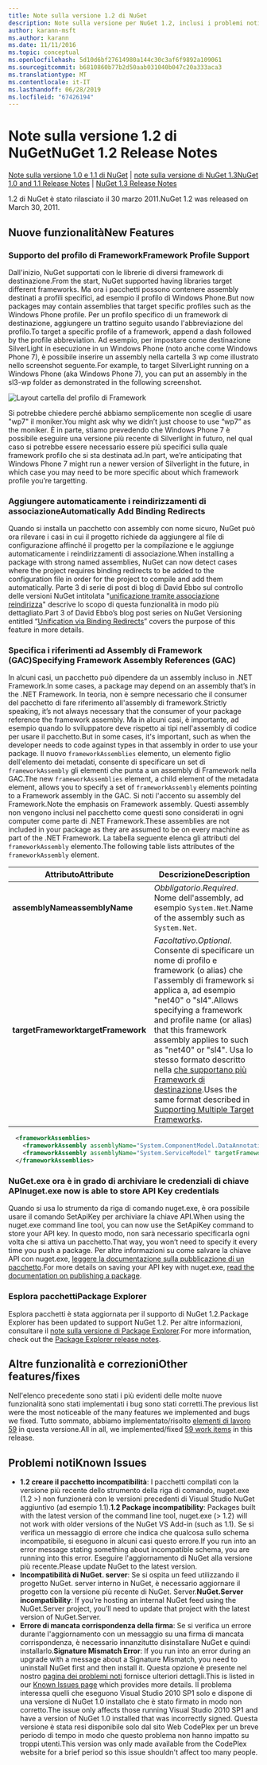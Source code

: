 ```yaml
---
title: Note sulla versione 1.2 di NuGet
description: Note sulla versione per NuGet 1.2, inclusi i problemi noti, correzioni di bug, funzionalità aggiunte e dcr.
author: karann-msft
ms.author: karann
ms.date: 11/11/2016
ms.topic: conceptual
ms.openlocfilehash: 5d10d6bf27614980a144c30c3af6f9892a109061
ms.sourcegitcommit: b6810860b77b2d50aab031040b047c20a333aca3
ms.translationtype: MT
ms.contentlocale: it-IT
ms.lasthandoff: 06/28/2019
ms.locfileid: "67426194"
---
```

# <a name="nuget-12-release-notes"></a><span data-ttu-id="e6cbe-103">Note sulla versione 1.2 di NuGet</span><span class="sxs-lookup"><span data-stu-id="e6cbe-103">NuGet 1.2 Release Notes</span></span>

<span data-ttu-id="e6cbe-104">[Note sulla versione 1.0 e 1.1 di NuGet](../release-notes/nuget-1.1.md) | [note sulla versione di NuGet 1.3](../release-notes/nuget-1.3.md)</span><span class="sxs-lookup"><span data-stu-id="e6cbe-104">[NuGet 1.0 and 1.1 Release Notes](../release-notes/nuget-1.1.md) | [NuGet 1.3 Release Notes](../release-notes/nuget-1.3.md)</span></span>

<span data-ttu-id="e6cbe-105">1\.2 di NuGet è stato rilasciato il 30 marzo 2011.</span><span class="sxs-lookup"><span data-stu-id="e6cbe-105">NuGet 1.2 was released on March 30, 2011.</span></span>

## <a name="new-features"></a><span data-ttu-id="e6cbe-106">Nuove funzionalità</span><span class="sxs-lookup"><span data-stu-id="e6cbe-106">New Features</span></span>

### <a name="framework-profile-support"></a><span data-ttu-id="e6cbe-107">Supporto del profilo di Framework</span><span class="sxs-lookup"><span data-stu-id="e6cbe-107">Framework Profile Support</span></span>

<span data-ttu-id="e6cbe-108">Dall'inizio, NuGet supportati con le librerie di diversi framework di destinazione.</span><span class="sxs-lookup"><span data-stu-id="e6cbe-108">From the start, NuGet supported having libraries target different frameworks.</span></span> <span data-ttu-id="e6cbe-109">Ma ora i pacchetti possono contenere assembly destinati a profili specifici, ad esempio il profilo di Windows Phone.</span><span class="sxs-lookup"><span data-stu-id="e6cbe-109">But now packages may contain assemblies that target specific profiles such as the Windows Phone profile.</span></span> <span data-ttu-id="e6cbe-110">Per un profilo specifico di un framework di destinazione, aggiungere un trattino seguito usando l'abbreviazione del profilo.</span><span class="sxs-lookup"><span data-stu-id="e6cbe-110">To target a specific profile of a framework, append a dash followed by the profile abbreviation.</span></span> <span data-ttu-id="e6cbe-111">Ad esempio, per impostare come destinazione SilverLight in esecuzione in un Windows Phone (noto anche come Windows Phone 7), è possibile inserire un assembly nella cartella 3 wp come illustrato nello screenshot seguente.</span><span class="sxs-lookup"><span data-stu-id="e6cbe-111">For example, to target SilverLight running on a Windows Phone (aka Windows Phone 7), you can put an assembly in the sl3-wp folder as demonstrated in the following screenshot.</span></span>

![Layout cartella del profilo di Framework](./media/framework-profile-support.png)

<span data-ttu-id="e6cbe-113">Si potrebbe chiedere perché abbiamo semplicemente non sceglie di usare "wp7" il moniker.</span><span class="sxs-lookup"><span data-stu-id="e6cbe-113">You might ask why we didn’t just choose to use “wp7” as the moniker.</span></span> <span data-ttu-id="e6cbe-114">È in parte, stiamo prevedendo che Windows Phone 7 è possibile eseguire una versione più recente di Silverlight in futuro, nel qual caso si potrebbe essere necessario essere più specifici sulla quale framework profilo che si sta destinata ad.</span><span class="sxs-lookup"><span data-stu-id="e6cbe-114">In part, we’re anticipating that Windows Phone 7 might run a newer version of Silverlight in the future, in which case you may need to be more specific about which framework profile you’re targetting.</span></span>

### <a name="automatically-add-binding-redirects"></a><span data-ttu-id="e6cbe-115">Aggiungere automaticamente i reindirizzamenti di associazione</span><span class="sxs-lookup"><span data-stu-id="e6cbe-115">Automatically Add Binding Redirects</span></span>

<span data-ttu-id="e6cbe-116">Quando si installa un pacchetto con assembly con nome sicuro, NuGet può ora rilevare i casi in cui il progetto richiede da aggiungere al file di configurazione affinché il progetto per la compilazione e le aggiunge automaticamente i reindirizzamenti di associazione.</span><span class="sxs-lookup"><span data-stu-id="e6cbe-116">When installing a package with strong named assemblies, NuGet can now detect cases where the project requires binding redirects to be added to the configuration file in order for the project to compile and add them automatically.</span></span> <span data-ttu-id="e6cbe-117">Parte 3 di serie di post di blog di David Ebbo sul controllo delle versioni NuGet intitolata "[unificazione tramite associazione reindirizza](http://blog.davidebbo.com/2011/01/nuget-versioning-part-3-unification-via.html)" descrive lo scopo di questa funzionalità in modo più dettagliato.</span><span class="sxs-lookup"><span data-stu-id="e6cbe-117">Part 3 of David Ebbo’s blog post series on NuGet Versioning entitled “[Unification via Binding Redirects](http://blog.davidebbo.com/2011/01/nuget-versioning-part-3-unification-via.html)” covers the purpose of this feature in more details.</span></span>

<a name="framework-assembly-refs"></a>

### <a name="specifying-framework-assembly-references-gac"></a><span data-ttu-id="e6cbe-118">Specifica i riferimenti ad Assembly di Framework (GAC)</span><span class="sxs-lookup"><span data-stu-id="e6cbe-118">Specifying Framework Assembly References (GAC)</span></span>

<span data-ttu-id="e6cbe-119">In alcuni casi, un pacchetto può dipendere da un assembly incluso in .NET Framework.</span><span class="sxs-lookup"><span data-stu-id="e6cbe-119">In some cases, a package may depend on an assembly that’s in the .NET Framework.</span></span> <span data-ttu-id="e6cbe-120">In teoria, non è sempre necessario che il consumer del pacchetto di fare riferimento all'assembly di framework.</span><span class="sxs-lookup"><span data-stu-id="e6cbe-120">Strictly speaking, it’s not always necessary that the consumer of your package reference the framework assembly.</span></span> <span data-ttu-id="e6cbe-121">Ma in alcuni casi, è importante, ad esempio quando lo sviluppatore deve rispetto ai tipi nell'assembly di codice per usare il pacchetto.</span><span class="sxs-lookup"><span data-stu-id="e6cbe-121">But in some cases, it's important, such as when the developer needs to code against types in that assembly in order to use your package.</span></span> <span data-ttu-id="e6cbe-122">Il nuovo `frameworkAssemblies` elemento, un elemento figlio dell'elemento dei metadati, consente di specificare un set di `frameworkAssembly` gli elementi che punta a un assembly di Framework nella GAC.</span><span class="sxs-lookup"><span data-stu-id="e6cbe-122">The new `frameworkAssemblies` element, a child element of the metadata element, allows you to specify a set of `frameworkAssembly` elements pointing to a Framework assembly in the GAC.</span></span> <span data-ttu-id="e6cbe-123">Si noti l'accento su assembly del Framework.</span><span class="sxs-lookup"><span data-stu-id="e6cbe-123">Note the emphasis on Framework assembly.</span></span>
<span data-ttu-id="e6cbe-124">Questi assembly non vengono inclusi nel pacchetto come questi sono considerati in ogni computer come parte di .NET Framework.</span><span class="sxs-lookup"><span data-stu-id="e6cbe-124">These assemblies are not included in your package as they are assumed to be on every machine  as part of the .NET Framework.</span></span> <span data-ttu-id="e6cbe-125">La tabella seguente elenca gli attributi del `frameworkAssembly` elemento.</span><span class="sxs-lookup"><span data-stu-id="e6cbe-125">The following table lists attributes of the `frameworkAssembly` element.</span></span>


|<span data-ttu-id="e6cbe-126">Attributo</span><span class="sxs-lookup"><span data-stu-id="e6cbe-126">Attribute</span></span> |<span data-ttu-id="e6cbe-127">Descrizione</span><span class="sxs-lookup"><span data-stu-id="e6cbe-127">Description</span></span>|
|----------------|-----------|
|<span data-ttu-id="e6cbe-128">**assemblyName**</span><span class="sxs-lookup"><span data-stu-id="e6cbe-128">**assemblyName**</span></span>|<span data-ttu-id="e6cbe-129">*Obbligatorio*.</span><span class="sxs-lookup"><span data-stu-id="e6cbe-129">*Required*.</span></span> <span data-ttu-id="e6cbe-130">Nome dell'assembly, ad esempio `System.Net`.</span><span class="sxs-lookup"><span data-stu-id="e6cbe-130">Name of the assembly such as `System.Net`.</span></span>|
|<span data-ttu-id="e6cbe-131">**targetFramework**</span><span class="sxs-lookup"><span data-stu-id="e6cbe-131">**targetFramework**</span></span>|<span data-ttu-id="e6cbe-132">*Facoltativo*.</span><span class="sxs-lookup"><span data-stu-id="e6cbe-132">*Optional*.</span></span> <span data-ttu-id="e6cbe-133">Consente di specificare un nome di profilo e framework (o alias) che l'assembly di framework si applica a, ad esempio "net40" o "sl4".</span><span class="sxs-lookup"><span data-stu-id="e6cbe-133">Allows specifying a framework and profile name (or alias) that this framework assembly applies to such as "net40" or "sl4".</span></span> <span data-ttu-id="e6cbe-134">Usa lo stesso formato descritto nella [che supportano più Framework di destinazione](../create-packages/supporting-multiple-target-frameworks.md).</span><span class="sxs-lookup"><span data-stu-id="e6cbe-134">Uses the same format described in [Supporting Multiple Target Frameworks](../create-packages/supporting-multiple-target-frameworks.md).</span></span>|

```xml
  <frameworkAssemblies>
    <frameworkAssembly assemblyName="System.ComponentModel.DataAnnotations" targetFramework="net40" />
    <frameworkAssembly assemblyName="System.ServiceModel" targetFramework="net40" />
  </frameworkAssemblies>
```

### <a name="nugetexe-now-is-able-to-store-api-key-credentials"></a><span data-ttu-id="e6cbe-135">NuGet.exe ora è in grado di archiviare le credenziali di chiave API</span><span class="sxs-lookup"><span data-stu-id="e6cbe-135">nuget.exe now is able to store API Key credentials</span></span>

<span data-ttu-id="e6cbe-136">Quando si usa lo strumento da riga di comando nuget.exe, è ora possibile usare il comando SetApiKey per archiviare la chiave API.</span><span class="sxs-lookup"><span data-stu-id="e6cbe-136">When using the nuget.exe command line tool, you can now use the SetApiKey command to store your API key.</span></span> <span data-ttu-id="e6cbe-137">In questo modo, non sarà necessario specificarla ogni volta che si attiva un pacchetto.</span><span class="sxs-lookup"><span data-stu-id="e6cbe-137">That way, you won’t need to specify it every time you push a package.</span></span> <span data-ttu-id="e6cbe-138">Per altre informazioni su come salvare la chiave API con nuget.exe, [leggere la documentazione sulla pubblicazione di un pacchetto](../nuget-org/publish-a-package.md).</span><span class="sxs-lookup"><span data-stu-id="e6cbe-138">For more details on saving your API key with nuget.exe, [read the documentation on publishing a package](../nuget-org/publish-a-package.md).</span></span>

### <a name="package-explorer"></a><span data-ttu-id="e6cbe-139">Esplora pacchetti</span><span class="sxs-lookup"><span data-stu-id="e6cbe-139">Package Explorer</span></span>
<span data-ttu-id="e6cbe-140">Esplora pacchetti è stata aggiornata per il supporto di NuGet 1.2.</span><span class="sxs-lookup"><span data-stu-id="e6cbe-140">Package Explorer has been updated to support NuGet 1.2.</span></span> <span data-ttu-id="e6cbe-141">Per altre informazioni, consultare il [note sulla versione di Package Explorer](http://nuget.codeplex.com/wikipage?title=New%20features%20in%20NuGet%20Package%20Explorer%201.0).</span><span class="sxs-lookup"><span data-stu-id="e6cbe-141">For more information, check out the [Package Explorer release notes](http://nuget.codeplex.com/wikipage?title=New%20features%20in%20NuGet%20Package%20Explorer%201.0).</span></span>

## <a name="other-featuresfixes"></a><span data-ttu-id="e6cbe-142">Altre funzionalità e correzioni</span><span class="sxs-lookup"><span data-stu-id="e6cbe-142">Other features/fixes</span></span>

<span data-ttu-id="e6cbe-143">Nell'elenco precedente sono stati i più evidenti delle molte nuove funzionalità sono stati implementati i bug sono stati corretti.</span><span class="sxs-lookup"><span data-stu-id="e6cbe-143">The previous list were the most noticeable of the many features we implemented and bugs we fixed.</span></span> <span data-ttu-id="e6cbe-144">Tutto sommato, abbiamo implementato/risolto [elementi di lavoro 59](http://nuget.codeplex.com/workitem/list/advanced?keyword=&status=All&type=All&priority=All&release=NuGet%201.2&assignedTo=All&component=All&sortField=Votes&sortDirection=Descending&page=0) in questa versione.</span><span class="sxs-lookup"><span data-stu-id="e6cbe-144">All in all, we implemented/fixed [59 work items](http://nuget.codeplex.com/workitem/list/advanced?keyword=&status=All&type=All&priority=All&release=NuGet%201.2&assignedTo=All&component=All&sortField=Votes&sortDirection=Descending&page=0) in this release.</span></span>

## <a name="known-issues"></a><span data-ttu-id="e6cbe-145">Problemi noti</span><span class="sxs-lookup"><span data-stu-id="e6cbe-145">Known Issues</span></span>

* <span data-ttu-id="e6cbe-146">**1.2 creare il pacchetto incompatibilità**: I pacchetti compilati con la versione più recente dello strumento della riga di comando, nuget.exe (1.2 >) non funzionerà con le versioni precedenti di Visual Studio NuGet aggiuntivo (ad esempio 1.1).</span><span class="sxs-lookup"><span data-stu-id="e6cbe-146">**1.2 Package incompatibility**: Packages built with the latest version of the command line tool, nuget.exe (> 1.2) will not work with older versions of the NuGet VS Add-in (such as 1.1).</span></span> <span data-ttu-id="e6cbe-147">Se si verifica un messaggio di errore che indica che qualcosa sullo schema incompatibile, si eseguono in alcuni casi questo errore.</span><span class="sxs-lookup"><span data-stu-id="e6cbe-147">If you run into an error message stating something about incompatible schema, you are running into this error.</span></span> <span data-ttu-id="e6cbe-148">Eseguire l'aggiornamento di NuGet alla versione più recente.</span><span class="sxs-lookup"><span data-stu-id="e6cbe-148">Please update NuGet to the latest version.</span></span>
* <span data-ttu-id="e6cbe-149">**Incompatibilità di NuGet. server**: Se si ospita un feed utilizzando il progetto NuGet. server interno in NuGet, è necessario aggiornare il progetto con la versione più recente di NuGet. Server.</span><span class="sxs-lookup"><span data-stu-id="e6cbe-149">**NuGet.Server incompatibility**: If you’re hosting an internal NuGet feed using the NuGet.Server project, you’ll need to update that project with the latest version of NuGet.Server.</span></span>
* <span data-ttu-id="e6cbe-150">**Errore di mancata corrispondenza della firma**: Se si verifica un errore durante l'aggiornamento con un messaggio su una firma di mancata corrispondenza, è necessario innanzitutto disinstallare NuGet e quindi installarlo.</span><span class="sxs-lookup"><span data-stu-id="e6cbe-150">**Signature Mismatch Error**: If you run into an error during an upgrade with a message about a Signature Mismatch, you need to uninstall NuGet first and then install it.</span></span> <span data-ttu-id="e6cbe-151">Questa opzione è presente nel nostro [pagina dei problemi noti](../release-notes/known-issues.md) fornisce ulteriori dettagli.</span><span class="sxs-lookup"><span data-stu-id="e6cbe-151">This is listed in our [Known Issues page](../release-notes/known-issues.md) which provides more details.</span></span> <span data-ttu-id="e6cbe-152">Il problema interessa quelli che eseguono Visual Studio 2010 SP1 solo e dispone di una versione di NuGet 1.0 installato che è stato firmato in modo non corretto.</span><span class="sxs-lookup"><span data-stu-id="e6cbe-152">The issue only affects those running Visual Studio 2010 SP1 and have a version of NuGet 1.0 installed that was incorrectly signed.</span></span> <span data-ttu-id="e6cbe-153">Questa versione è stata resi disponibile solo dal sito Web CodePlex per un breve periodo di tempo in modo che questo problema non hanno impatto su troppi utenti.</span><span class="sxs-lookup"><span data-stu-id="e6cbe-153">This version was only made available from the CodePlex website for a brief period so this issue shouldn't affect too many people.</span></span>